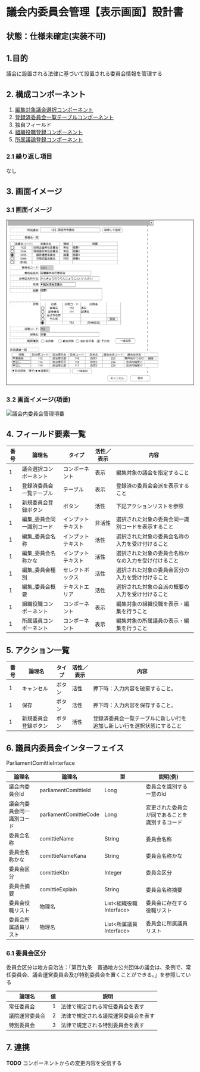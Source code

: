 ﻿# 議会内委員会管理【表示画面】設計書

## 状態：仕様未確定(実装不可)

## 1.目的

議会に設置される法律に基づいて設置される委員会情報を管理する

## 2. 構成コンポーネント

1. [編集対象議会選択コンポーネント](../#)
2. [登録済委員会一覧テーブルコンポーネント](../#)
3. 独自フィールド
4. [組織役職登録コンポーネント](../../common/front/organization_post_input/organization_post_input.md)
5. [所属議論登録コンポーネント](../../common/front/organization_affiliation_input/organization_affiliation_input.md)

### 2.1 繰り返し項目

なし

## 3. 画面イメージ

### 3.1 画面イメージ

![議会内委員会管理](image/議会内委員会管理.drawio.png)

### 3.2 画面イメージ(項番)

![議会内委員会管理項番](image/議会内委員会管理項番.drawio.png)

## 4. フィールド要素一覧

| 番号 |          論理名           |       タイプ       | 活性／表示 |                         内容                         |
| ---- | ------------------------- | ------------------ | ---------- | ---------------------------------------------------- |
| 1    | 議会選択コンポーネント    | コンポーネント     | 表示       | 編集対象の議会を指定すること                         |
| 1    | 登録済委員会一覧テーブル  | テーブル           | 表示       | 登録済の委員会会派を表示すること                     |
| 1    | 新規委員会登録ボタン      | ボタン             | 活性       | 下記アクションリストを参照                           |
| 1    | 編集_委員会同一識別コード | インプットテキスト | 非活性     | 選択された対象の委員会同一識別コードを表示すること   |
| 1    | 編集_委員会名称           | インプットテキスト | 活性       | 選択された対象の委員会名称の入力を受け付けること     |
| 1    | 編集_委員会名称かな       | インプットテキスト | 活性       | 選択された対象の委員会名称かなの入力を受け付けること |
| 1    | 編集_委員会種別           | セレクトボックス   | 活性       | 選択された対象の委員会区分の入力を受け付けること     |
| 1    | 編集_委員会概要           | テキストエリア     | 活性       | 選択された対象の会派の概要の入力を受け付けること     |
| 1    | 組織役職コンポーネント    | コンポーネント     | 表示       | 編集対象の組織役職を表示・編集を行うこと             |
| 1    | 所属議員コンポーネント    | コンポーネント     | 表示       | 編集対象の所属議員の表示・編集を行うこと             |

## 5. アクション一覧

| 番号 |        論理名        | タイプ | 活性／表示 |                                  内容                                  |
| ---- | -------------------- | ------ | ---------- | ---------------------------------------------------------------------- |
| 1    | キャンセル           | ボタン | 活性       | 押下時：入力内容を破棄すること。                                       |
| 1    | 保存                 | ボタン | 活性       | 押下時：入力内容を保存すること。                                       |
| 1    | 新規委員会登録ボタン | ボタン | 活性       | 登録済委員会一覧テーブルに新しい行を追加し新しい行を選択状態にすること |

## 6. 議員内委員会インターフェイス

ParliamentComittieInterface

 |           論理名           |         論理名         |            型             |                    説明(例)                    |
 | -------------------------- | ---------------------- | ------------------------- | ---------------------------------------------- |
 | 議会内委員会Id             | parliamentComittieId   | Long                      | 委員会を識別する一意のId                       |
 | 議会内委員会同一識別コード | parliamentComittieCode | Long                      | 変更された委員会が同であることを識別するコード |
 | 委員会名称                 | comittieName           | String                    | 委員会名称                                     |
 | 委員会名称かな             | comittieNameKana       | String                    | 委員会名称かな                                 |
 | 委員会区分                 | comittieKbn            | Integer                   | 委員会区分                                     |
 | 委員会摘要                 | comittieExplain        | String                    | 委員会名称摘要                                 |
 | 委員会役職リスト           | 物理名                 | List\<組織役職Interface\> | 委員会に存在する役職リスト                     |
 | 委員会所属議員リスト       | 物理名                 | List\<所属議員Interface\> | 委員会に所属議員リスト                         |

### 6.1 委員会区分

委員会区分は地方自治法：「第百九条　普通地方公共団体の議会は、条例で、常任委員会、議会運営委員会及び特別委員会を置くことができる。」を参照している

|     論理名     |  値  |                 説明                 |
| -------------- | ---: | ------------------------------------ |
| 常任委員会     |    1 | 法律で規定される常任委員会を表す     |
| 議院運営委員会 |    2 | 法律で規定される議院運営委員会を表す |
| 特別委員会     |    3 | 法律で規定される特別委員会を表す     |

## 7. 連携

**TODO** コンポーネントからの変更内容を受信する
